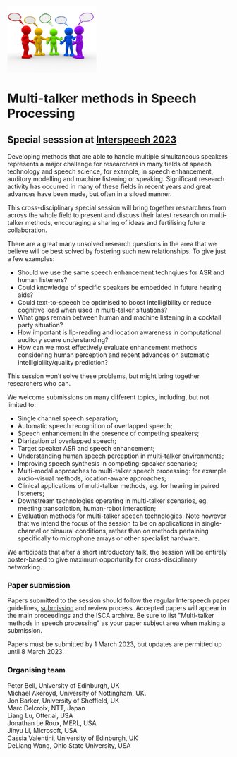 <img alt="Can Stock Photo www.canstockphoto.com / coraMax.  Used with permission." src="canstockphoto8149776.jpg" width="40%"/>

# Multi-talker methods in Speech Processing
## Special sesssion at [Interspeech 2023](https://www.interspeech2023.org) 

Developing methods that are able to handle multiple simultaneous speakers represents a major challenge for researchers in many fields of speech technology and speech science, for example, in speech enhancement, auditory modelling and machine listening or speaking.  Significant research activity has occurred in many of these fields in recent years and great advances have been made, but often in a siloed manner.    

This cross-disciplinary special session will bring together researchers from across the whole field to present and discuss their latest research on multi-talker methods, encouraging a sharing of ideas and fertilising future collaboration.

There are a great many unsolved research questions in the area that we believe will be best solved by fostering such new relationships.  To give just a few examples:
* Should we use the same speech enhancement technqiues for ASR and human listeners?
* Could knowledge of specific speakers be embedded in future hearing aids?
* Could text-to-speech be optimised to boost intelligibility or reduce cognitive load when used in multi-talker situations?
* What gaps remain between human and machine listening in a cocktail party situation?
* How important is lip-reading and location awareness in computational auditory scene understanding?
* How can we most effectively evaluate enhancement methods considering human perception and recent advances on automatic intelligibility/quality prediction?

This session won’t solve these problems, but might bring together researchers who can.   

We welcome submissions on many different topics, including, but not limited to:
* Single channel speech separation;
* Automatic speech recognition of overlapped speech;
* Speech enhancement in the presence of competing speakers;
* Diarization of overlapped speech;
* Target speaker ASR and speech enhancement;
* Understanding human speech perception in multi-talker environments;
* Improving speech synthesis in competing-speaker scenarios;
* Multi-modal approaches to multi-talker speech processing: for example audio-visual methods, location-aware approaches;
* Clinical applications of multi-talker methods, eg. for hearing impaired listeners;
* Downstream technologies operating in multi-talker scenarios, eg. meeting transcription, human-robot interaction;
* Evaluation methods for multi-talker speech technologies.
Note however that we intend the focus of the session to be on applications in single-channel or binaural conditions, rather than on methods pertaining specifically to microphone arrays or other specialist hardware. 

We anticipate that after a short introductory talk, the session will be entirely poster-based to give maximum opportunity for cross-disciplinary networking.

### Paper submission

Papers submitted to the session should follow the regular Interspeech paper guidelines, [submission](https://www.interspeech2023.org/paper-submission/) and review process.  Accepted papers will appear in the main proceedings and the ISCA archive.  Be sure to list "Multi-talker methods in speech processing" as your paper subject area when making a submission. 

Papers must be submitted by 1 March 2023, but updates are permitted up until 8 March 2023.

### Organising team

Peter Bell, University of Edinburgh, UK   
Michael Akeroyd, University of Nottingham, UK.  
Jon Barker, University of Sheffield, UK  
Marc Delcroix, NTT, Japan  
Liang Lu, Otter.ai, USA  
Jonathan Le Roux, MERL, USA  
Jinyu Li, Microsoft, USA  
Cassia Valentini, University of Edinburgh, UK  
DeLiang Wang, Ohio State University, USA  
